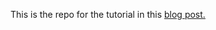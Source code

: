This is the repo for the tutorial in this [blog post.](https://conermurphy.hashnode.dev/how-to-leverage-fauna-and-nextjs-to-build-a-twitter-account-engagement-application#ckyd76p4u01sc8hs1bzg66czm)

